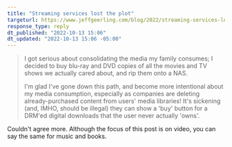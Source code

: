```yaml
---
title: "Streaming services lost the plot"
targeturl: https://www.jeffgeerling.com/blog/2022/streaming-services-lost-plot
response_type: reply
dt_published: "2022-10-13 15:06"
dt_updated: "2022-10-13 15:06 -05:00"
---
```


>  I got serious about consolidating the media my family consumes; I decided to buy blu-ray and DVD copies of all the movies and TV shows we actually cared about, and rip them onto a NAS.  
> 
> I'm glad I've gone down this path, and become more intentional about my media consumption, especially as companies are deleting already-purchased content from users' media libraries! It's sickening (and, IMHO, should be illegal) they can show a 'buy' button for a DRM'ed digital downloads that the user never actually 'owns'.

Couldn't agree more. Although the focus of this post is on video, you can say the same for music and books.